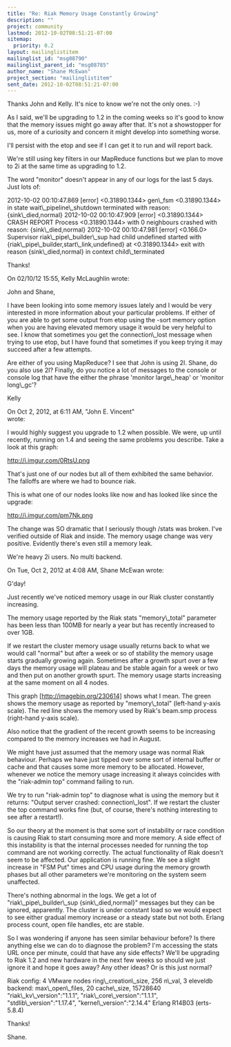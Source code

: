 ```yaml
---
title: "Re: Riak Memory Usage Constantly Growing"
description: ""
project: community
lastmod: 2012-10-02T08:51:21-07:00
sitemap:
  priority: 0.2
layout: mailinglistitem
mailinglist_id: "msg08790"
mailinglist_parent_id: "msg08785"
author_name: "Shane McEwan"
project_section: "mailinglistitem"
sent_date: 2012-10-02T08:51:21-07:00
---
```


Thanks John and Kelly. It's nice to know we're not the only ones. :-)

As I said, we'll be upgrading to 1.2 in the coming weeks so it's good to 
know that the memory issues might go away after that. It's not a 
showstopper for us, more of a curiosity and concern it might develop 
into something worse.


I'll persist with the etop and see if I can get it to run and will 
report back.


We're still using key filters in our MapReduce functions but we plan to 
move to 2i at the same time as upgrading to 1.2.


The word "monitor" doesn't appear in any of our logs for the last 5 
days. Just lots of:


2012-10-02 00:10:47.869 [error] &lt;0.31890.1344&gt; gen\\_fsm &lt;0.31890.1344&gt; in 
state wait\\_pipeline\\_shutdown terminated with reason: {sink\\_died,normal}
2012-10-02 00:10:47.909 [error] &lt;0.31890.1344&gt; CRASH REPORT Process 
&lt;0.31890.1344&gt; with 0 neighbours crashed with reason: {sink\\_died,normal}
2012-10-02 00:10:47.981 [error] &lt;0.166.0&gt; Supervisor 
riak\\_pipe\\_builder\\_sup had child undefined started with 
{riak\\_pipe\\_builder,start\\_link,undefined} at &lt;0.31890.1344&gt; exit with 
reason {sink\\_died,normal} in context child\\_terminated


Thanks!

On 02/10/12 15:55, Kelly McLaughlin wrote:

John and Shane,

I have been looking into some memory issues lately and I would be very 
interested in more
information about your particular problems. If either of you are able to get 
some output
from etop using the -sort memory option when you are having elevated memory 
usage it
would be very helpful to see. I know that sometimes you get the connection\\_lost 
message
when trying to use etop, but I have found that sometimes if you keep trying it 
may succeed
after a few attempts.

Are either of you using MapReduce? I see that John is using 2I. Shane, do you 
also use 2I?
Finally, do you notice a lot of messages to the console or console log that 
have the either the
phrase 'monitor large\\_heap' or 'monitor long\\_gc'?

Kelly

On Oct 2, 2012, at 6:11 AM, "John E. Vincent"  
wrote:


I would highly suggest you upgrade to 1.2 when possible. We were, up
until recently, running on 1.4 and seeing the same problems you
describe. Take a look at this graph:

http://i.imgur.com/0RtsU.png

That's just one of our nodes but all of them exhibited the same
behavior. The falloffs are where we had to bounce riak.

This is what one of our nodes looks like now and has looked like since
the upgrade:

http://i.imgur.com/pm7Nk.png

The change was SO dramatic that I seriously though /stats was broken.
I've verified outside of Riak and inside. The memory usage change was
very positive. Evidently there's even still a memory leak.

We're heavy 2i users. No multi backend.

On Tue, Oct 2, 2012 at 4:08 AM, Shane McEwan  wrote:

G'day!

Just recently we've noticed memory usage in our Riak cluster constantly
increasing.

The memory usage reported by the Riak stats "memory\\_total" parameter has
been less than 100MB for nearly a year but has recently increased to over
1GB.

If we restart the cluster memory usage usually returns back to what we would
call "normal" but after a week or so of stability the memory usage starts
gradually growing again. Sometimes after a growth spurt over a few days the
memory usage will plateau and be stable again for a week or two and then put
on another growth spurt. The memory usage starts increasing at the same
moment on all 4 nodes.

This graph [http://imagebin.org/230614] shows what I mean. The green shows
the memory usage as reported by "memory\\_total" (left-hand y-axis scale). The
red line shows the memory used by Riak's beam.smp process (right-hand y-axis
scale).

Also notice that the gradient of the recent growth seems to be increasing
compared to the memory increases we had in August.

We might have just assumed that the memory usage was normal Riak behaviour.
Perhaps we have just tipped over some sort of internal buffer or cache and
that causes some more memory to be allocated. However, whenever we notice
the memory usage increasing it always coincides with the "riak-admin top"
command failing to run.

We try to run "riak-admin top" to diagnose what is using the memory but it
returns: "Output server crashed: connection\\_lost". If we restart the cluster
the top command works fine (but, of course, there's nothing interesting to
see after a restart!).

So our theory at the moment is that some sort of instability or race
condition is causing Riak to start consuming more and more memory. A side
effect of this instability is that the internal processes needed for running
the top command are not working correctly. The actual functionality of Riak
doesn't seem to be affected. Our application is running fine. We see a
slight increase in "FSM Put" times and CPU usage during the memory growth
phases but all other parameters we're monitoring on the system seem
unaffected.

There's nothing abnormal in the logs. We get a lot of "riak\\_pipe\\_builder\\_sup
{sink\\_died,normal}" messages but they can be ignored, apparently. The
cluster is under constant load so we would expect to see either gradual
memory increase or a steady state but not both. Erlang process count, open
file handles, etc are stable.

So I was wondering if anyone has seen similar behaviour before?
Is there anything else we can do to diagnose the problem?
I'm accessing the stats URL once per minute, could that have any side
effects?
We'll be upgrading to Riak 1.2 and new hardware in the next few weeks so
should we just ignore it and hope it goes away?
Any other ideas?
Or is this just normal?

Riak config:
4 VMware nodes
ring\\_creation\\_size, 256
n\\_val, 3
eleveldb backend:
 max\\_open\\_files, 20
 cache\\_size, 15728640
"riak\\_kv\\_version":"1.1.1",
"riak\\_core\\_version":"1.1.1",
"stdlib\\_version":"1.17.4",
"kernel\\_version":"2.14.4"
Erlang R14B03 (erts-5.8.4)

Thanks!

Shane.

